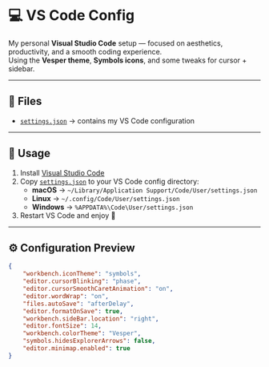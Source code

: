 # 💻 VS Code Config

My personal **Visual Studio Code** setup — focused on aesthetics, productivity, and a smooth coding experience.  
Using the **Vesper theme**, **Symbols icons**, and some tweaks for cursor + sidebar.  

---

## 📂 Files
- [`settings.json`](./settings.json) → contains my VS Code configuration  

---

## 🚀 Usage

1. Install [Visual Studio Code](https://code.visualstudio.com/)  
2. Copy [`settings.json`](./settings.json) to your VS Code config directory:  
   - **macOS** → `~/Library/Application Support/Code/User/settings.json`  
   - **Linux** → `~/.config/Code/User/settings.json`  
   - **Windows** → `%APPDATA%\Code\User/settings.json`  
3. Restart VS Code and enjoy 🎉

---

## ⚙️ Configuration Preview

```json
{
    "workbench.iconTheme": "symbols",
    "editor.cursorBlinking": "phase",
    "editor.cursorSmoothCaretAnimation": "on",
    "editor.wordWrap": "on",
    "files.autoSave": "afterDelay",
    "editor.formatOnSave": true,
    "workbench.sideBar.location": "right",
    "editor.fontSize": 14,
    "workbench.colorTheme": "Vesper",
    "symbols.hidesExplorerArrows": false,
    "editor.minimap.enabled": true
}
